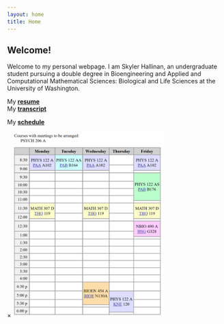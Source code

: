 ```yaml
---
layout: home
title: Home
---
```

<link rel="stylesheet" type="text/css" href="//fonts.googleapis.com/css?family=Open+Sans" />


## Welcome!
Welcome to my personal webpage. I am Skyler Hallinan, an undergraduate student pursuing a double degree in Bioengineering and Applied and Computational Mathematical Sciences: Biological and Life Sciences at the University of Washington.

<p> My <a href="/assets/official/Hallinan_Skyler_Resume.pdf" target = "_blank"><b>resume</b></a> <br>
My <a href="/assets/official/UWUnofficialTranscript.pdf" target = "_blank"><b>transcript</b></a> <br>

<!-- Trigger/Open The Modal -->
My <a href="#" id="clickText" ><b>schedule</b></a> </p>

<!-- The Modal -->
<div id="myModal" class="modal">

  <!-- Modal content -->
  <div class="modal-content">
    <span class="close">&times;</span>
    <img src="/assets/official/autumnschedule.png" alt="Autumn schedule" style="width:70%">
  </div>

</div>

<script>
// Get the modal
var modal = document.getElementById('myModal');

// Get the button that opens the modal
var btn = document.getElementById("clickText");

// Get the <span> element that closes the modal
var span = document.getElementsByClassName("close")[0];

// When the user clicks the button, open the modal 
btn.onclick = function() {
    modal.style.display = "block";
}

// When the user clicks on <span> (x), close the modal
span.onclick = function() {
    modal.style.display = "none";
}

// When the user clicks anywhere outside of the modal, close it
window.onclick = function(event) {
    if (event.target == modal) {
        modal.style.display = "none";
    }
}
</script>


